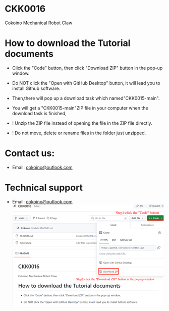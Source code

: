 # CKK0016
Cokoino Mechanical Robot Claw
# How to download the Tutorial documents

- Click the "Code" button, then click "Download ZIP" button in the pop-up window. 
- Do NOT click the "Open with GitHub Desktop" button, it will lead you to install Github software.

- Then,there will pop up a download task which named"CKK0015-main". 
- You will get a "CKK0015-main"ZIP file in your computer when the download task is finished,
- ! Unzip the ZIP file instead of opening the file in the ZIP file directly.
- ! Do not move, delete or rename files in the folder just unzipped.
# Contact us:
- Email: cokoino@outlook.com

# Technical support
- Email: cokoino@outlook.com
![Image text](https://github.com/Cokoino/Image/blob/main/CKK0016.png)
